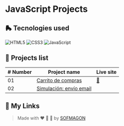 # JavaScript Projects



## 🛼 Tecnologies used

![HTML5](https://img.shields.io/badge/html5-%23E34F26.svg?style=for-the-badge&logo=html5&logoColor=white) ![CSS3](https://img.shields.io/badge/css3-%231572B6.svg?style=for-the-badge&logo=css3&logoColor=white) ![JavaScript](https://img.shields.io/badge/javascript-%23F7DF1E.svg?style=for-the-badge&logo=javascript&logoColor=black)



## 🍕 Projects list

| # Number | Project name                                 | Live site                            |
| -------- | -------------------------------------------- | ------------------------------------ |
| 01       | [Carrito de compras](./01-carrito)           | [🚀](https://01-carrito.netlify.app/) |
| 02       | [Simulación: envío email](./02-enviar-email) |                                      |



## 🌈 My Links

> Made with ❤️ 🍕 🌮 by [SOFMAGON](https://sofmagon.com)
